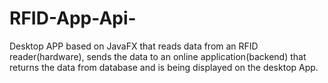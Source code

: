 # RFID-App-Api-
Desktop APP based on JavaFX that reads data from an RFID reader(hardware), sends the data to an online application(backend) that returns the data from database and is being displayed on the desktop App.
